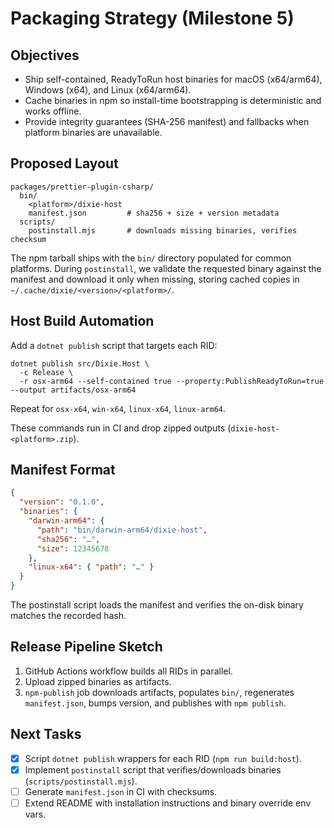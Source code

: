 # Packaging Strategy (Milestone 5)

## Objectives

- Ship self-contained, ReadyToRun host binaries for macOS (x64/arm64), Windows (x64), and Linux (x64/arm64).
- Cache binaries in npm so install-time bootstrapping is deterministic and works offline.
- Provide integrity guarantees (SHA-256 manifest) and fallbacks when platform binaries are unavailable.

## Proposed Layout

```
packages/prettier-plugin-csharp/
  bin/
    <platform>/dixie-host
    manifest.json         # sha256 + size + version metadata
  scripts/
    postinstall.mjs       # downloads missing binaries, verifies checksum
```

The npm tarball ships with the `bin/` directory populated for common platforms. During `postinstall`, we validate the requested binary against the manifest and download it only when missing, storing cached copies in `~/.cache/dixie/<version>/<platform>/`.

## Host Build Automation

Add a `dotnet publish` script that targets each RID:

```
dotnet publish src/Dixie.Host \
  -c Release \
  -r osx-arm64 --self-contained true --property:PublishReadyToRun=true --output artifacts/osx-arm64
```

Repeat for `osx-x64`, `win-x64`, `linux-x64`, `linux-arm64`.

These commands run in CI and drop zipped outputs (`dixie-host-<platform>.zip`).

## Manifest Format

```json
{
  "version": "0.1.0",
  "binaries": {
    "darwin-arm64": {
      "path": "bin/darwin-arm64/dixie-host",
      "sha256": "…",
      "size": 12345678
    },
    "linux-x64": { "path": "…" }
  }
}
```

The postinstall script loads the manifest and verifies the on-disk binary matches the recorded hash.

## Release Pipeline Sketch

1. GitHub Actions workflow builds all RIDs in parallel.
2. Upload zipped binaries as artifacts.
3. `npm-publish` job downloads artifacts, populates `bin/`, regenerates `manifest.json`, bumps version, and publishes with `npm publish`.

## Next Tasks

- [x] Script `dotnet publish` wrappers for each RID (`npm run build:host`).
- [x] Implement `postinstall` script that verifies/downloads binaries (`scripts/postinstall.mjs`).
- [ ] Generate `manifest.json` in CI with checksums.
- [ ] Extend README with installation instructions and binary override env vars.
